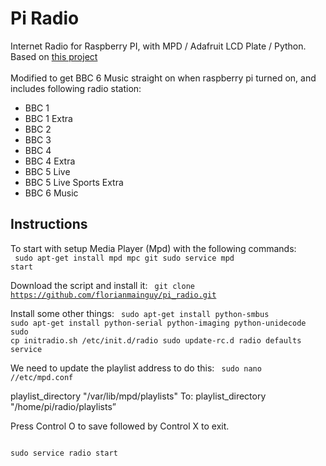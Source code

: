 # Pi Radio

Internet Radio for Raspberry PI, with MPD / Adafruit LCD Plate / Python.<br>
Based on [this project](http://www.instructables.com/id/Raspberry-Pi-Internet-Radio/)<br>
<br>
Modified to get BBC 6 Music straight on when raspberry pi turned on, and includes following radio station:
<ul>
<li>BBC 1</li>
<li>BBC 1 Extra</li>
<li>BBC 2</li>
<li>BBC 3</li>
<li>BBC 4</li>
<li>BBC 4 Extra</li>
<li>BBC 5 Live</li>
<li>BBC 5 Live Sports Extra</li>
<li>BBC 6 Music</li>
</ul>

## Instructions

To start with setup Media Player (Mpd) with the following commands:<br>
<code>
sudo apt-get install mpd mpc git 
sudo service mpd start
</code>

Download the script and install it:
<code>
git clone https://github.com/florianmainguy/pi_radio.git
</code>

Install some other things:
<code>
sudo apt-get install python-smbus
sudo apt-get install python-serial python-imaging python-unidecode
sudo cp initradio.sh /etc/init.d/radio 
sudo update-rc.d radio defaults service 
</code>

We need to update the playlist address to do this:
<code>
sudo nano //etc/mpd.conf
</code>

playlist_directory "/var/lib/mpd/playlists"
To:
playlist_directory "/home/pi/radio/playlists”<br>

Press Control O to save followed by Control X to exit.<br>

<code>
sudo service radio start
</code>